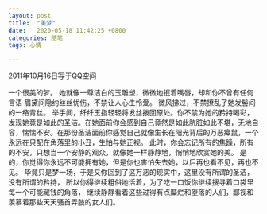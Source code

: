 ```yaml
---
layout: post
title:  "美梦"
date:   2020-05-18 11:42:25 +0800
categories: 随笔
tags: 心情

---
```

~~2011年10月16日写于QQ空间~~



一个很美的梦。
她就像一尊洁白的玉雕塑，微微地抿着嘴唇，却和你不曾有任何言语
眉黛间隐约丝丝忧伤，不禁让人心生怜爱。
微风拂过，不禁撩乱了她发髻间的一络青丝。
举手间，纤纤玉指轻轻将发丝拨回原处。你不禁为她的矜持喝彩，发现她竟是如此的圣洁。在她面前你会感到自己竟然是如此肮脏如此不堪，无地自容，惴惴不安。在那份圣洁面前你感觉自己就像生长在阳光背后的万恶瘴鼠，一个永远在只配在角落里的小丑，生怕与她正视。
此时，你会忘记所有的焦躁，所有的不安，只想当一个安静的观众，就像她一样静静地，悄悄地欣赏她的美。
是的，你觉得你永远不可能拥有她，但是你也害怕失去她，以后再也看不见，再也不见。
毕竟只是梦一场，于是又你回到了这万恶的现实中，这里没有所谓的圣洁，没有所谓的矜持，
所以你得继续粗俗地活着，为了吃一口饭你继续搜寻着口袋里每一个可能藏钱的角落，
继续静静看着这些过得有点糜烂和堕落的人们，鄙视和羡慕着那些天天骚首弄肢的女人们。


 
